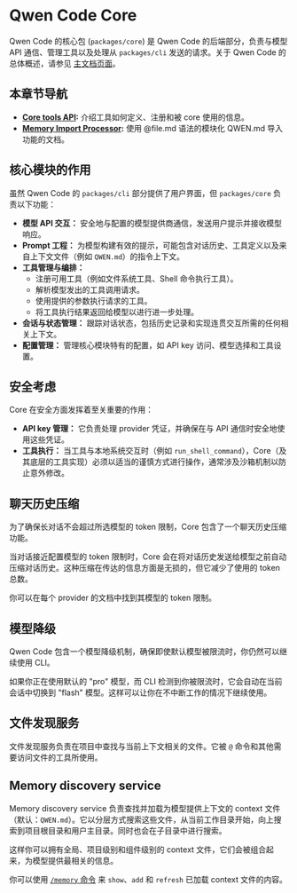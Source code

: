 # Qwen Code Core

Qwen Code 的核心包 (`packages/core`) 是 Qwen Code 的后端部分，负责与模型 API 通信、管理工具以及处理从 `packages/cli` 发送的请求。关于 Qwen Code 的总体概述，请参见 [主文档页面](../index.md)。

## 本章节导航

- **[Core tools API](./tools-api.md):** 介绍工具如何定义、注册和被 core 使用的信息。
- **[Memory Import Processor](./memport.md):** 使用 @file.md 语法的模块化 QWEN.md 导入功能的文档。

## 核心模块的作用

虽然 Qwen Code 的 `packages/cli` 部分提供了用户界面，但 `packages/core` 负责以下功能：

- **模型 API 交互：** 安全地与配置的模型提供商通信，发送用户提示并接收模型响应。
- **Prompt 工程：** 为模型构建有效的提示，可能包含对话历史、工具定义以及来自上下文文件（例如 `QWEN.md`）的指令上下文。
- **工具管理与编排：**
  - 注册可用工具（例如文件系统工具、Shell 命令执行工具）。
  - 解析模型发出的工具调用请求。
  - 使用提供的参数执行请求的工具。
  - 将工具执行结果返回给模型以进行进一步处理。
- **会话与状态管理：** 跟踪对话状态，包括历史记录和实现连贯交互所需的任何相关上下文。
- **配置管理：** 管理核心模块特有的配置，如 API key 访问、模型选择和工具设置。

## 安全考虑

Core 在安全方面发挥着至关重要的作用：

- **API key 管理：** 它负责处理 provider 凭证，并确保在与 API 通信时安全地使用这些凭证。
- **工具执行：** 当工具与本地系统交互时（例如 `run_shell_command`），Core（及其底层的工具实现）必须以适当的谨慎方式进行操作，通常涉及沙箱机制以防止意外修改。

## 聊天历史压缩

为了确保长对话不会超过所选模型的 token 限制，Core 包含了一个聊天历史压缩功能。

当对话接近配置模型的 token 限制时，Core 会在将对话历史发送给模型之前自动压缩对话历史。这种压缩在传达的信息方面是无损的，但它减少了使用的 token 总数。

你可以在每个 provider 的文档中找到其模型的 token 限制。

## 模型降级

Qwen Code 包含一个模型降级机制，确保即使默认模型被限流时，你仍然可以继续使用 CLI。

如果你正在使用默认的 "pro" 模型，而 CLI 检测到你被限流时，它会自动在当前会话中切换到 "flash" 模型。这样可以让你在不中断工作的情况下继续使用。

## 文件发现服务

文件发现服务负责在项目中查找与当前上下文相关的文件。它被 `@` 命令和其他需要访问文件的工具所使用。

## Memory discovery service

Memory discovery service 负责查找并加载为模型提供上下文的 context 文件（默认：`QWEN.md`）。它以分层方式搜索这些文件，从当前工作目录开始，向上搜索到项目根目录和用户主目录。同时也会在子目录中进行搜索。

这样你可以拥有全局、项目级别和组件级别的 context 文件，它们会被组合起来，为模型提供最相关的信息。

你可以使用 [`/memory` 命令](../cli/commands.md) 来 `show`、`add` 和 `refresh` 已加载 context 文件的内容。